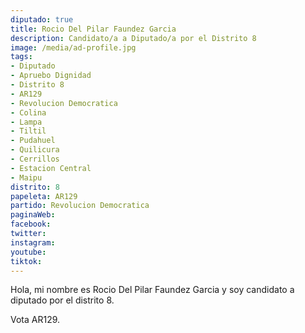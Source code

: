 ```yaml
---
diputado: true
title: Rocio Del Pilar Faundez Garcia
description: Candidato/a a Diputado/a por el Distrito 8
image: /media/ad-profile.jpg
tags:
- Diputado
- Apruebo Dignidad
- Distrito 8
- AR129
- Revolucion Democratica
- Colina
- Lampa
- Tiltil
- Pudahuel
- Quilicura
- Cerrillos
- Estacion Central
- Maipu
distrito: 8
papeleta: AR129
partido: Revolucion Democratica
paginaWeb:
facebook:
twitter:
instagram:
youtube:
tiktok:
---
```

Hola, mi nombre es Rocio Del Pilar Faundez Garcia y soy candidato a diputado por el distrito 8.

Vota AR129.
